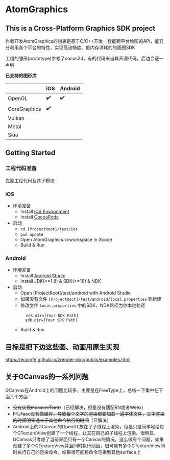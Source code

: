 # AtomGraphics

## This is a Cross-Platform Graphics SDK project

作者开发AtomGraphics的初衷是基于C/C++开发一套能跨平台绘图的API，能充分利用各个平台的特性，实现高流畅度、低内存消耗的的画图SDK

工程的雏形(prototype)参考了cocos2d，有的代码来自其开源代码，后边会逐一声明

**已支持的图形库**

|   | iOS | Android |
| --- | --- | --- |
| OpenGL | ✔️ | ✔️ |
| CoreGraphics | ✔️  |  |
| Vulkan |  |  |
| Metal |  |  |
| Skia |  |  |


## Getting Started

### 工程代码准备
克隆工程代码及其子模块

### iOS
* 环境准备
    * Install [iOS Environment](https://developer.apple.com/library/ios/documentation/IDEs/Conceptual/AppStoreDistributionTutorial/Setup/Setup.html)
    * Install [CocoaPods](https://guides.cocoapods.org/using/getting-started.html)
* 启动
    * `cd [ProjectRoot]/test/ios`
    * `pod update`
    * Open AtomGraphics.xcworkspace in Xcode
    * Build & Run

### Android
 * 环境准备
    * Install [Android Studio](https://developer.android.com/studio/)
    * Install JDK(<=1.8) & SDK(>=16) & NDK
 * 启动
    * Open [ProjectRoot]/test/android with Android Studio
    * 如果没有文件 `[ProjectRoot]/test/android/local.properties` 则新建
    * 修改文件 `local.properties` 中的SDK、NDK路径为你本地路径
        <pre>
        <code>ndk.dir=[Your NDK Path]
        sdk.dir=[Your SDK Path]</code></pre>
    * Build & Run

## 目标是把下边这些图、动画用原生实现

https://ecomfe.github.io/zrender-doc/public/examples.html


## 关于GCanvas的一系列问题
GCanvas在Android上的问题比较多，主要是在FreeType上，总结一下集中在下面几个方面：

* ~~没有实现measureText()~~（已经解决，但是没有适配RN或者Weex）
* ~~FT_Face没有做缓存，导致每个文字的渲染都要加载一遍字体文件，文字渲染的时间明显远长于其他命令执行的时间~~（已解决）
* Android上的GCanvas的OpenGL放在了子线程上渲染，但是只是简单地给每个GTextureView创建了一个线程，让其在自己的子线程上渲染。很明显，GCanvas只考虑了当前界面只有一个Canvas的情况。这么做有个问题，如果创建了多个GTextureView并且同时执行动画，很可能有多个GTextureView同时执行自己的渲染命令，结果很可能将命令渲染到其他surface上

